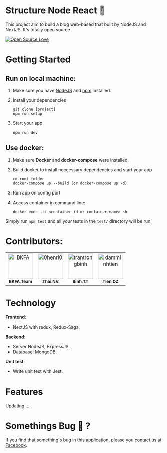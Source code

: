 # Structure Node React :rocket:

This project aim to build a blog web-based that built by NodeJS and NextJS. It's totally open source 

[![Open Source Love](https://badges.frapsoft.com/os/v1/open-source.svg?v=103)](https://github.com/ellerbrock/open-source-badges/)

# Getting Started

## Run on local machine:
1. Make sure you have [NodeJS](https://nodejs.org/) and [npm](https://www.npmjs.com/) installed.
2. Install your dependencies

    ```
    git clone [project]
    npm run setup
    ```

3. Start your app

    ```
    npm run dev
    ```
## Use docker:
1. Make sure **Docker** and **docker-compose** were installed.
2. Build docker to install neccessary dependencies and start your app

    ```
    cd root folder
    docker-compose up --build (or docker-compose up -d)
    ```
3. Run app on config port 
4. Access container in command line:

    ```
    docker exec -it <container_id or container_name> sh
    ```

Simply run `npm test` and all your tests in the `test/` directory will be run.

# Contributors:

<table><tr><td align="center"><a href="https://github.com/bkfa"><img src="https://avatars0.githubusercontent.com/u/37947030" width="80px;" alt="BKFA"/><br /><sub><b>BKFA Team</b></sub></a></td><td align="center"><a href="https://github.com/0henri0"><img src="https://avatars2.githubusercontent.com/u/35694649" width="80px;" alt="0henri0"/><br /><sub><b>Thai NV</b></sub</td><td align="center"><a href="http://github.com/trantrongbinh"><img src="https://avatars2.githubusercontent.com/u/27794077" width="80px;" alt="trantrongbinh"/><br /><sub><b>Binh TT</b></sub></a></td><td align="center"><a href="https://github.com/damminhtien"><img src="https://avatars0.githubusercontent.com/u/25586408" width="80px;" alt="damminhtien"/><br /><sub><b>Tien DZ</b></sub></a></td></tr></table>

# Technology
**Frontend**:

- NextJS with redux, Redux-Saga.

**Backend**:

- Server NodeJS, ExpressJS.
- Database: MongoDB.

**Unit test**:

- Write unit test with Jest.

# Features
Updating .....

# Somethings Bug :bug: ?
If you find that something's bug in this application, please you contact us at [Facebook](https://www.facebook.com/bkfateam/).
